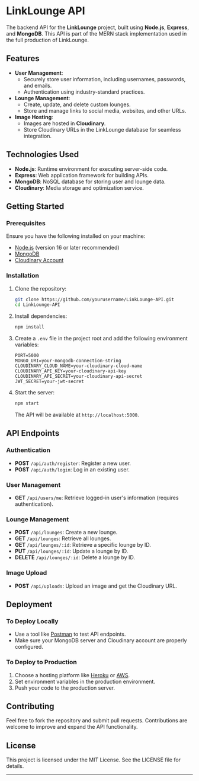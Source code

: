# LinkLounge API

The backend API for the **LinkLounge** project, built using **Node.js**, **Express**, and **MongoDB**. This API is part of the MERN stack implementation used in the full production of LinkLounge.

## Features
- **User Management**:
  - Securely store user information, including usernames, passwords, and emails.
  - Authentication using industry-standard practices.
- **Lounge Management**:
  - Create, update, and delete custom lounges.
  - Store and manage links to social media, websites, and other URLs.
- **Image Hosting**:
  - Images are hosted in **Cloudinary**.
  - Store Cloudinary URLs in the LinkLounge database for seamless integration.

## Technologies Used
- **Node.js**: Runtime environment for executing server-side code.
- **Express**: Web application framework for building APIs.
- **MongoDB**: NoSQL database for storing user and lounge data.
- **Cloudinary**: Media storage and optimization service.

## Getting Started

### Prerequisites
Ensure you have the following installed on your machine:
- [Node.js](https://nodejs.org/) (version 16 or later recommended)
- [MongoDB](https://www.mongodb.com/try/download/community)
- [Cloudinary Account](https://cloudinary.com/)

### Installation
1. Clone the repository:
   ```bash
   git clone https://github.com/yourusername/LinkLounge-API.git
   cd LinkLounge-API
   ```
2. Install dependencies:
   ```bash
   npm install
   ```

3. Create a `.env` file in the project root and add the following environment variables:
   ```env
   PORT=5000
   MONGO_URI=your-mongodb-connection-string
   CLOUDINARY_CLOUD_NAME=your-cloudinary-cloud-name
   CLOUDINARY_API_KEY=your-cloudinary-api-key
   CLOUDINARY_API_SECRET=your-cloudinary-api-secret
   JWT_SECRET=your-jwt-secret
   ```

4. Start the server:
   ```bash
   npm start
   ```
   The API will be available at `http://localhost:5000`.

## API Endpoints

### Authentication
- **POST** `/api/auth/register`: Register a new user.
- **POST** `/api/auth/login`: Log in an existing user.

### User Management
- **GET** `/api/users/me`: Retrieve logged-in user's information (requires authentication).

### Lounge Management
- **POST** `/api/lounges`: Create a new lounge.
- **GET** `/api/lounges`: Retrieve all lounges.
- **GET** `/api/lounges/:id`: Retrieve a specific lounge by ID.
- **PUT** `/api/lounges/:id`: Update a lounge by ID.
- **DELETE** `/api/lounges/:id`: Delete a lounge by ID.

### Image Upload
- **POST** `/api/uploads`: Upload an image and get the Cloudinary URL.

## Deployment

### To Deploy Locally
- Use a tool like [Postman](https://www.postman.com/) to test API endpoints.
- Make sure your MongoDB server and Cloudinary account are properly configured.

### To Deploy to Production
1. Choose a hosting platform like [Heroku](https://www.heroku.com/) or [AWS](https://aws.amazon.com/).
2. Set environment variables in the production environment.
3. Push your code to the production server.

## Contributing
Feel free to fork the repository and submit pull requests. Contributions are welcome to improve and expand the API functionality.

## License
This project is licensed under the MIT License. See the LICENSE file for details.

---

